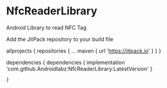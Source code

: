 # NfcReaderLibrary

Android Library to read NFC Tag

Add the JitPack repository to your build file

allprojects { repositories 
{ ... maven { url 'https://jitpack.io' } 
} 
}


dependencies {
	       dependencies {
	        implementation 'com.github.Androidlabz:NfcReaderLibrary:LatestVersion'
	}
	
	}
